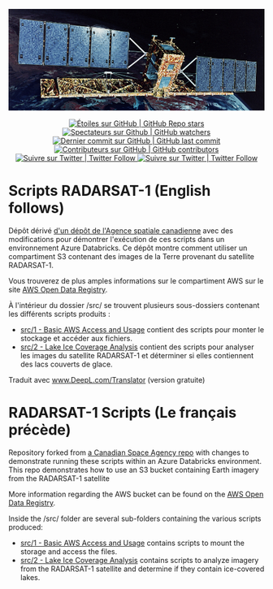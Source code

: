 <p align="center">
    <img src="https://github.com/asc-csa/radarsat1-scripts/blob/main/radarsat1-image.jpg?raw=true" height="200">
</p>

<p align="center">
    <a href="#stars">
        <img alt="Étoiles sur GitHub | GitHub Repo stars" src="https://img.shields.io/github/stars/ssc-sp/radarsat1-scripts">
    </a>
    <a href="#watchers">
        <img alt="Spectateurs sur Github | GitHub watchers" src="https://img.shields.io/github/watchers/ssc-sp/radarsat1-scripts">
    </a>
    <a href="https://github.com/asc-csa/radarsat1-scripts/commits/main">
        <img alt="Dernier commit sur GitHub | GitHub last commit" src="https://img.shields.io/github/last-commit/ssc-sp/radarsat1-scripts">
    </a>
    <a href="https://github.com/asc-csa/radarsat1-scripts/graphs/contributors">
        <img alt="Contributeurs sur GitHub | GitHub contributors" src="https://img.shields.io/github/contributors/ssc-sp/radarsat1-scripts">
    </a>
    <a href="https://twitter.com/intent/follow?screen_name=csa_asc">
        <img alt="Suivre sur Twitter | Twitter Follow" src="https://img.shields.io/twitter/follow/csa_asc?style=social">
    </a>
    <a href="https://twitter.com/intent/follow?screen_name=SSC_CA">
        <img alt="Suivre sur Twitter | Twitter Follow" src="https://img.shields.io/twitter/follow/SSC_CA?style=social">
    </a>
</p>

# Scripts RADARSAT-1 (English follows)

Dépôt dérivé [d'un dépôt de l'Agence spatiale canadienne](https://github.com/asc-csa/radarsat1-scripts) avec des modifications pour démontrer l'exécution de ces scripts dans un environnement Azure Databricks. Ce dépôt montre comment utiliser un compartiment S3 contenant des images de la Terre provenant du satellite RADARSAT-1.

Vous trouverez de plus amples informations sur le compartiment AWS sur le site [AWS Open Data Registry](https://registry.opendata.aws/radarsat-1/).

À l'intérieur du dossier /src/ se trouvent plusieurs sous-dossiers contenant les différents scripts produits :

- [src/1 - Basic AWS Access and Usage](src/1%20-%20Basic%20AWS%20Access%20and%20Usage/README.md) contient des scripts pour monter le stockage et accéder aux fichiers.
- [src/2 - Lake Ice Coverage Analysis](src/2%20-%20Lake%20Ice%20Coverage%20Analysis/README.md) contient des scripts pour analyser les images du satellite RADARSAT-1 et déterminer si elles contiennent des lacs couverts de glace.

Traduit avec www.DeepL.com/Translator (version gratuite)

# RADARSAT-1 Scripts (Le français précède)

Repository forked from [a Canadian Space Agency repo](https://github.com/asc-csa/radarsat1-scripts) with changes to demonstrate running these scripts within an Azure Databricks environment. This repo demonstrates how to use an S3 bucket containing Earth imagery from the RADARSAT-1 satellite

More information regarding the AWS bucket can be found on the [AWS Open Data Registry](https://registry.opendata.aws/radarsat-1/).

Inside the /src/ folder are several sub-folders containing the various scripts produced:

- [src/1 - Basic AWS Access and Usage](src/1%20-%20Basic%20AWS%20Access%20and%20Usage/README.md) contains scripts to mount the storage and access the files.
- [src/2 - Lake Ice Coverage Analysis](src/2%20-%20Lake%20Ice%20Coverage%20Analysis/README.md) contains scripts to analyze imagery from the RADARSAT-1 satellite and determine if they contain ice-covered lakes.